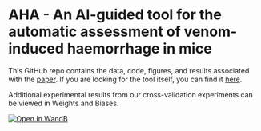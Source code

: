 # AHA - An AI-guided tool for the automatic assessment of venom-induced haemorrhage in mice

This GitHub repo contains the data, code, figures, and results associated with the [paper](https://www.frontiersin.org/articles/10.3389/fitd.2022.1063640/full). If you are looking for the tool itself, you can find it [here](https://github.com/laprade117/AHA).

Additional experimental results from our cross-validation experiments can be viewed in Weights and Biases.

[![Open In WandB](https://raw.githubusercontent.com/wandb/assets/main/wandb-github-badge-28.svg)](https://wandb.ai/willap/VenomAI-Haemorrhage-UNet/reports/U-Net-Haemorrhage-Detection-Results--VmlldzoyMDkzODUy)
